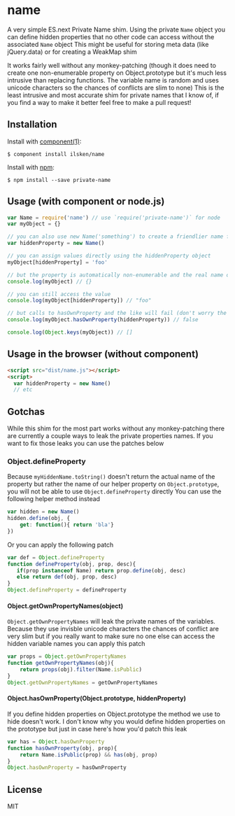 # name

  A very simple ES.next Private Name shim. 
  Using the private `Name` object you can define hidden properties that no other code can access without the associated `Name` object
  This might be useful for storing meta data (like jQuery.data) or for creating a WeakMap shim
  
  It works fairly well without any monkey-patching (though it does need to create one non-enumerable property on Object.prototype but it's much less intrusive than replacing functions. The variable name is random and uses unicode characters so the chances of conflicts are slim to none)
  This is the least intrusive and most accurate shim for private names that I know of, if you find a way to make it better feel free to make a pull request!
## Installation

  Install with [component(1)](http://component.io):
  
    $ component install ilsken/name
    
  Install with [npm](https://npmjs.org/):
  
    $ npm install --save private-name

## Usage (with component or node.js)
```javascript
var Name = require('name') // use `require('private-name')` for node
var myObject = {}

// you can also use new Name('something') to create a friendlier name for debugging tools which can see hidden properties
var hiddenProperty = new Name()

// you can assign values directly using the hiddenProperty object
myObject[hiddenProperty] = 'foo'

// but the property is automatically non-enumerable and the real name of the property is never exposed 
console.log(myObject) // {}

// you can still access the value
console.log(myObject[hiddenProperty]) // "foo"

// but calls to hasOwnProperty and the like will fail (don't worry the property is still assigned to this object, not a prototype)
console.log(myObject.hasOwnProperty(hiddenProperty)) // false

console.log(Object.keys(myObject)) // []
```

## Usage in the browser (without component)
```html
<script src="dist/name.js"></script>
<script>
  var hiddenProperty = new Name()
  // etc
```

## Gotchas

While this shim for the most part works without any monkey-patching there are currently a couple ways to leak the private properties names. If you want to fix those leaks you can use the patches below

### Object.defineProperty
Because `myHiddenName.toString()` doesn't return the actual name of the property but rather the name of our helper property on `Object.prototype`, you will not be able to use `Object.defineProperty` directly
You can use the following helper method instead
```javascript
var hidden = new Name()
hidden.define(obj, {
	get: function(){ return 'bla'}
})
```
Or you can apply the following patch
```javascript
var def = Object.defineProperty
function defineProperty(obj, prop, desc){
   if(prop instanceof Name) return prop.define(obj, desc)
   else return def(obj, prop, desc)
}
Object.defineProperty = defineProperty
```
#### Object.getOwnPropertyNames(object) 
`Object.getOwnPropertyNames` will leak the private names of the variables. Because they use invisble unicode characters the chances of conflict are very slim but if you really want to make sure no one else can access the hidden variable names you can apply this patch
```javascript
var props = Object.getOwnPropertyNames
function getOwnPropertyNames(obj){
	return props(obj).filter(Name.isPublic)
}
Object.getOwnPropertyNames = getOwnPropertyNames
```

#### Object.hasOwnProperty(Object.prototype, hiddenProperty)
If you define hidden properties on Object.prototype the method we use to hide doesn't work. I don't know why you would define hidden properties on the prototype but just in case here's how you'd patch this leak

```javascript
var has = Object.hasOwnProperty
function hasOwnProperty(obj, prop){
	return Name.isPublic(prop) && has(obj, prop)
}
Object.hasOwnProperty = hasOwnProperty
```



## License

  MIT
